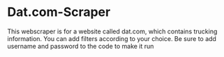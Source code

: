 # Dat.com-Scraper
This webscraper is for a website called dat.com, which contains trucking information. You can add filters according to your choice. Be sure to add username and password to the code to make it run
